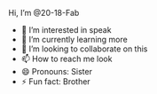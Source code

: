 Hi, I’m @20-18-Fab
- 👀 I’m interested in speak
- 🌱 I’m currently learning more
- 💞️ I’m looking to collaborate on this
- 📫 How to reach me look
- 😄 Pronouns: Sister
- ⚡ Fun fact: Brother

<!---
20-18-Fab/20-18-Fab is a ✨ special ✨ repository because its `README.md` (this file) appears on your GitHub profile.
You can click the Preview link to take a look at your changes.
--->
